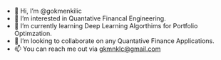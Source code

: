 - 👋 Hi, I’m @gokmenkilic
- 👀 I’m interested in Quantative Financal Engineering.
- 🌱 I’m currently learning Deep Learning Algorthims for Portfolio Optimzation.
- 💞️ I’m looking to collaborate on any Quantative Finance Applications.
- 📫 You can reach me out via gkmnklc@gmail.com

<!---
gokmenkilic/gokmenkilic is a ✨ special ✨ repository because its `README.md` (this file) appears on your GitHub profile.
You can click the Preview link to take a look at your changes.
--->
